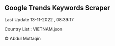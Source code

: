 

## Google Trends Keywords Scraper 
 
Last Update 13-11-2022 , 08:39:17

Country List :
VIETNAM.json



© Abdul Muttaqin 
